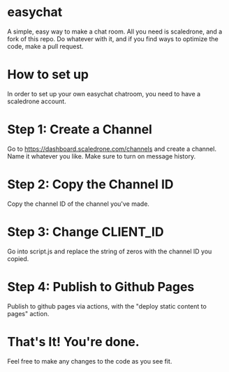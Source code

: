 # easychat
A simple, easy way to make a chat room. All you need is scaledrone, and a fork of this repo. Do whatever with it, and if you find ways to optimize the code, make a pull request.

# How to set up
In order to set up your own easychat chatroom, you need to have a scaledrone account. 
# Step 1: Create a Channel
Go to https://dashboard.scaledrone.com/channels and create a channel. Name it whatever you like. Make sure to turn on message history.
# Step 2: Copy the Channel ID
Copy the channel ID of the channel you've made.
# Step 3: Change CLIENT_ID
Go into script.js and replace the string of zeros with the channel ID you copied.
# Step 4: Publish to Github Pages
Publish to github pages via actions, with the "deploy static content to pages" action.

# That's It! You're done.
Feel free to make any changes to the code as you see fit.
